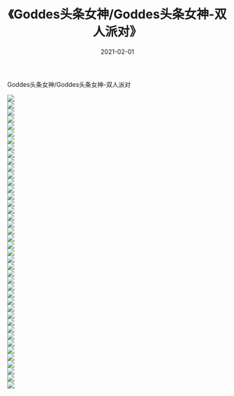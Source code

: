﻿---
layout: post
title:  《Goddes头条女神/Goddes头条女神-双人派对》
date:   2021-02-01
img: http://pic.660000.xyz/1:/网络美图/2021/Goddes头条女神/Goddes头条女神-双人派对/000.jpg
categories: [美女, 清纯, 唯美]
---

Goddes头条女神/Goddes头条女神-双人派对

 ![](http://pic.660000.xyz/1:/网络美图/2021/Goddes头条女神/Goddes头条女神-双人派对/001.jpg) <br>![](http://pic.660000.xyz/1:/网络美图/2021/Goddes头条女神/Goddes头条女神-双人派对/002.jpg) <br>![](http://pic.660000.xyz/1:/网络美图/2021/Goddes头条女神/Goddes头条女神-双人派对/003.jpg) <br>![](http://pic.660000.xyz/1:/网络美图/2021/Goddes头条女神/Goddes头条女神-双人派对/004.jpg) <br>![](http://pic.660000.xyz/1:/网络美图/2021/Goddes头条女神/Goddes头条女神-双人派对/005.jpg) <br>![](http://pic.660000.xyz/1:/网络美图/2021/Goddes头条女神/Goddes头条女神-双人派对/006.jpg) <br>![](http://pic.660000.xyz/1:/网络美图/2021/Goddes头条女神/Goddes头条女神-双人派对/007.jpg) <br>![](http://pic.660000.xyz/1:/网络美图/2021/Goddes头条女神/Goddes头条女神-双人派对/008.jpg) <br>![](http://pic.660000.xyz/1:/网络美图/2021/Goddes头条女神/Goddes头条女神-双人派对/009.jpg) <br>![](http://pic.660000.xyz/1:/网络美图/2021/Goddes头条女神/Goddes头条女神-双人派对/010.jpg) <br>![](http://pic.660000.xyz/1:/网络美图/2021/Goddes头条女神/Goddes头条女神-双人派对/011.jpg) <br>![](http://pic.660000.xyz/1:/网络美图/2021/Goddes头条女神/Goddes头条女神-双人派对/012.jpg) <br>![](http://pic.660000.xyz/1:/网络美图/2021/Goddes头条女神/Goddes头条女神-双人派对/013.jpg) <br>![](http://pic.660000.xyz/1:/网络美图/2021/Goddes头条女神/Goddes头条女神-双人派对/014.jpg) <br>![](http://pic.660000.xyz/1:/网络美图/2021/Goddes头条女神/Goddes头条女神-双人派对/015.jpg) <br>![](http://pic.660000.xyz/1:/网络美图/2021/Goddes头条女神/Goddes头条女神-双人派对/016.jpg) <br>![](http://pic.660000.xyz/1:/网络美图/2021/Goddes头条女神/Goddes头条女神-双人派对/017.jpg) <br>![](http://pic.660000.xyz/1:/网络美图/2021/Goddes头条女神/Goddes头条女神-双人派对/018.jpg) <br>![](http://pic.660000.xyz/1:/网络美图/2021/Goddes头条女神/Goddes头条女神-双人派对/019.jpg) <br>![](http://pic.660000.xyz/1:/网络美图/2021/Goddes头条女神/Goddes头条女神-双人派对/020.jpg) <br>![](http://pic.660000.xyz/1:/网络美图/2021/Goddes头条女神/Goddes头条女神-双人派对/021.jpg) <br>![](http://pic.660000.xyz/1:/网络美图/2021/Goddes头条女神/Goddes头条女神-双人派对/022.jpg) <br>![](http://pic.660000.xyz/1:/网络美图/2021/Goddes头条女神/Goddes头条女神-双人派对/023.jpg) <br>![](http://pic.660000.xyz/1:/网络美图/2021/Goddes头条女神/Goddes头条女神-双人派对/024.jpg) <br>![](http://pic.660000.xyz/1:/网络美图/2021/Goddes头条女神/Goddes头条女神-双人派对/025.jpg) <br>![](http://pic.660000.xyz/1:/网络美图/2021/Goddes头条女神/Goddes头条女神-双人派对/026.jpg) <br>![](http://pic.660000.xyz/1:/网络美图/2021/Goddes头条女神/Goddes头条女神-双人派对/027.jpg) <br>![](http://pic.660000.xyz/1:/网络美图/2021/Goddes头条女神/Goddes头条女神-双人派对/028.jpg) <br>![](http://pic.660000.xyz/1:/网络美图/2021/Goddes头条女神/Goddes头条女神-双人派对/029.jpg) <br>![](http://pic.660000.xyz/1:/网络美图/2021/Goddes头条女神/Goddes头条女神-双人派对/030.jpg) <br>![](http://pic.660000.xyz/1:/网络美图/2021/Goddes头条女神/Goddes头条女神-双人派对/031.jpg) <br>![](http://pic.660000.xyz/1:/网络美图/2021/Goddes头条女神/Goddes头条女神-双人派对/032.jpg) <br>![](http://pic.660000.xyz/1:/网络美图/2021/Goddes头条女神/Goddes头条女神-双人派对/033.jpg) <br>![](http://pic.660000.xyz/1:/网络美图/2021/Goddes头条女神/Goddes头条女神-双人派对/034.jpg) <br>![](http://pic.660000.xyz/1:/网络美图/2021/Goddes头条女神/Goddes头条女神-双人派对/035.jpg) <br>![](http://pic.660000.xyz/1:/网络美图/2021/Goddes头条女神/Goddes头条女神-双人派对/036.jpg) <br>![](http://pic.660000.xyz/1:/网络美图/2021/Goddes头条女神/Goddes头条女神-双人派对/037.jpg) <br>![](http://pic.660000.xyz/1:/网络美图/2021/Goddes头条女神/Goddes头条女神-双人派对/038.jpg) <br>![](http://pic.660000.xyz/1:/网络美图/2021/Goddes头条女神/Goddes头条女神-双人派对/039.jpg) <br>![](http://pic.660000.xyz/1:/网络美图/2021/Goddes头条女神/Goddes头条女神-双人派对/040.jpg) <br>![](http://pic.660000.xyz/1:/网络美图/2021/Goddes头条女神/Goddes头条女神-双人派对/041.jpg) <br>![](http://pic.660000.xyz/1:/网络美图/2021/Goddes头条女神/Goddes头条女神-双人派对/042.jpg) <br>